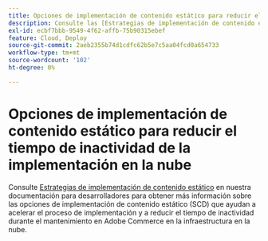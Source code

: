 ```yaml
---
title: Opciones de implementación de contenido estático para reducir el tiempo de inactividad de la implementación en la nube
description: Consulte las [Estrategias de implementación de contenido estático](https://experienceleague.adobe.com/es/docs/commerce-cloud-service/user-guide/develop/deploy/static-content) en nuestra documentación para desarrolladores para obtener más información sobre las opciones de implementación de contenido estático (SCD) que ayudan a acelerar el proceso de implementación y a reducir el tiempo de inactividad del mantenimiento en Adobe Commerce en la infraestructura en la nube.
exl-id: ecbf7bbb-9549-4f62-affb-75b90315ebef
feature: Cloud, Deploy
source-git-commit: 2aeb2355b74d1cdfc62b5e7c5aa04fcd0a654733
workflow-type: tm+mt
source-wordcount: '102'
ht-degree: 0%

---
```


# Opciones de implementación de contenido estático para reducir el tiempo de inactividad de la implementación en la nube

Consulte [Estrategias de implementación de contenido estático](https://experienceleague.adobe.com/es/docs/commerce-cloud-service/user-guide/develop/deploy/static-content) en nuestra documentación para desarrolladores para obtener más información sobre las opciones de implementación de contenido estático (SCD) que ayudan a acelerar el proceso de implementación y a reducir el tiempo de inactividad durante el mantenimiento en Adobe Commerce en la infraestructura en la nube.
